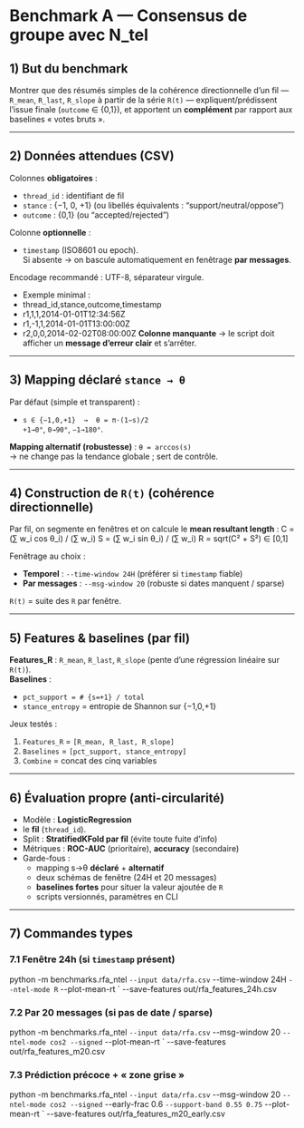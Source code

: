 # Benchmark A — Consensus de groupe avec N_tel

## 1) But du benchmark
Montrer que des résumés simples de la cohérence directionnelle d’un fil
— `R_mean`, `R_last`, `R_slope` à partir de la série `R(t)` —
expliquent/prédissent l’issue finale (`outcome` ∈ {0,1}),
et apportent un **complément** par rapport aux baselines « votes bruts ».

---

## 2) Données attendues (CSV)
Colonnes **obligatoires** :
- `thread_id` : identifiant de fil
- `stance` : {−1, 0, +1} (ou libellés équivalents : “support/neutral/oppose”)
- `outcome` : {0,1} (ou “accepted/rejected”)

Colonne **optionnelle** :
- `timestamp` (ISO8601 ou epoch).  
  Si absente → on bascule automatiquement en fenêtrage **par messages**.

Encodage recommandé : UTF-8, séparateur virgule.
- Exemple minimal :
- thread_id,stance,outcome,timestamp
- r1,1,1,2014-01-01T12:34:56Z
- r1,-1,1,2014-01-01T13:00:00Z
- r2,0,0,2014-02-02T08:00:00Z
**Colonne manquante** → le script doit afficher un **message d’erreur clair** et s’arrêter.

---

## 3) Mapping déclaré `stance → θ`
Par défaut (simple et transparent) :
- `s ∈ {−1,0,+1}  →  θ = π·(1−s)/2`  
  `+1→0°`, `0→90°`, `−1→180°`.

**Mapping alternatif (robustesse)** : `θ = arccos(s)`  
→ ne change pas la tendance globale ; sert de contrôle.

---

## 4) Construction de `R(t)` (cohérence directionnelle)
Par fil, on segmente en fenêtres et on calcule le **mean resultant length** :
C = (∑ w_i cos θ_i) / (∑ w_i)
S = (∑ w_i sin θ_i) / (∑ w_i)
R = sqrt(C² + S²) ∈ [0,1]

Fenêtrage au choix :
- **Temporel** : `--time-window 24H` (préférer si `timestamp` fiable)
- **Par messages** : `--msg-window 20` (robuste si dates manquent / sparse)

`R(t)` = suite des `R` par fenêtre.

---

## 5) Features & baselines (par fil)
**Features_R** : `R_mean`, `R_last`, `R_slope` (pente d’une régression linéaire sur `R(t)`).  
**Baselines** :
- `pct_support = # {s=+1} / total`
- `stance_entropy` = entropie de Shannon sur {−1,0,+1}

Jeux testés :
1. `Features_R` = `[R_mean, R_last, R_slope]`
2. `Baselines` = `[pct_support, stance_entropy]`
3. `Combine` = concat des cinq variables

---

## 6) Évaluation propre (anti-circularité)
- Modèle : **LogisticRegression**
- le **fil** (`thread_id`).
- Split : **StratifiedKFold par fil** (évite toute fuite d’info)
- Métriques : **ROC-AUC** (prioritaire), **accuracy** (secondaire)
- Garde-fous :
  - mapping s→θ **déclaré** + **alternatif**
  - deux schémas de fenêtre (24H et 20 messages)
  - **baselines fortes** pour situer la valeur ajoutée de `R`
  - scripts versionnés, paramètres en CLI

---

## 7) Commandes types

### 7.1 Fenêtre 24h (si `timestamp` présent)

python -m benchmarks.rfa_ntel `
  --input data/rfa.csv `
  --time-window 24H `
  --ntel-mode R `
  --plot-mean-rt `
  --save-features out/rfa_features_24h.csv

### 7.2 Par 20 messages (si pas de date / sparse)
  python -m benchmarks.rfa_ntel `
  --input data/rfa.csv `
  --msg-window 20 `
  --ntel-mode cos2 --signed `
  --plot-mean-rt `
  --save-features out/rfa_features_m20.csv

  ### 7.3 Prédiction précoce + « zone grise »
  python -m benchmarks.rfa_ntel `
  --input data/rfa.csv `
  --msg-window 20 `
  --ntel-mode cos2 --signed `
  --early-frac 0.6 `
  --support-band 0.55 0.75 `
  --plot-mean-rt `
  --save-features out/rfa_features_m20_early.csv


